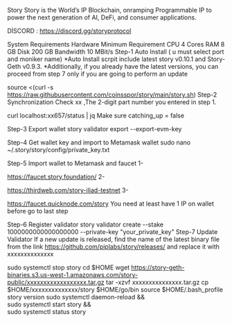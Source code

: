 Story
Story is the World’s IP Blockchain, onramping Programmable IP to power the next generation of AI, DeFi, and consumer applications.

DİSCORD : https://discord.gg/storyprotocol

System Requirements
Hardware	Minimum Requirement
CPU	4 Cores
RAM	8 GB
Disk	200 GB
Bandwidth	10 MBit/s
Step-1 Auto Install ( u must select port and moniker name)
*Auto Install scrpit include latest story v0.10.1 and Story-Geth v0.9.3. *Additionally, if you already have the latest versions, you can proceed from step 7 only if you are going to perform an update

source <(curl -s https://raw.githubusercontent.com/coinsspor/story/main/story.sh)
Step-2 Synchronization Check
xx ,The 2-digit part number you entered in step 1.

curl localhost:xx657/status | jq
Make sure catching_up = false

Step-3 Export wallet
story validator export --export-evm-key

Step-4 Get wallet key and import to Metamask wallet
sudo nano ~/.story/story/config/private_key.txt

Step-5 Import wallet to Metamask and faucet
1-

 https://faucet.story.foundation/
2-

https://thirdweb.com/story-iliad-testnet
3-

 https://faucet.quicknode.com/story 
You need at least have 1 IP on wallet before go to last step

Step-6 Register validator
story validator create --stake 1000000000000000000 --private-key "your_private_key"
Step-7 Update Validator
If a new update is released, find the name of the latest binary file from the link https://github.com/piplabs/story/releases/ and replace it with xxxxxxxxxxxxxx

sudo systemctl stop story
cd $HOME
wget https://story-geth-binaries.s3.us-west-1.amazonaws.com/story-public/xxxxxxxxxxxxxxxxxx.tar.gz
tar -xzvf xxxxxxxxxxxxxxx.tar.gz
cp $HOME/xxxxxxxxxxxxxx/story $HOME/go/bin
source $HOME/.bash_profile
story version
sudo systemctl daemon-reload && \
sudo systemctl start story &&\
sudo systemctl status story
